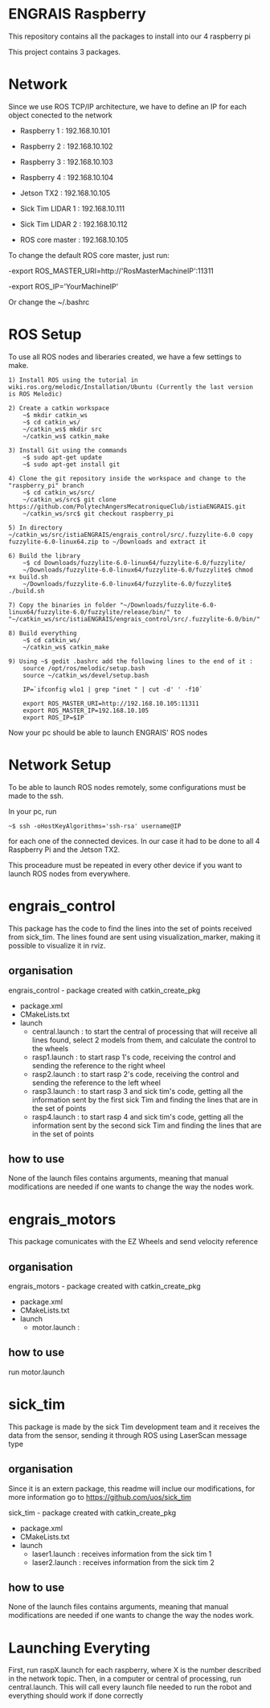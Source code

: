 # ENGRAIS Raspberry
This repository contains all the packages to install into our 4 raspberry pi

This project contains 3 packages.

# Network

Since we use ROS TCP/IP architecture, we have to define an IP for each object conected to the network

* Raspberry 1 : 192.168.10.101
* Raspberry 2 : 192.168.10.102
* Raspberry 3 : 192.168.10.103
* Raspberry 4 : 192.168.10.104
* Jetson TX2 :  192.168.10.105

* Sick Tim LIDAR 1 : 192.168.10.111
* Sick Tim LIDAR 2 : 192.168.10.112

* ROS core master : 192.168.10.105

To change the default ROS core master, just run: 

-export ROS_MASTER_URI=http://'RosMasterMachineIP':11311

-export ROS_IP='YourMachineIP'

Or change the ~/.bashrc

# ROS Setup

To use all ROS nodes and liberaries created, we have a few settings to make. 

    1) Install ROS using the tutorial in wiki.ros.org/melodic/Installation/Ubuntu (Currently the last version is ROS Melodic)

    2) Create a catkin workspace
        ~$ mkdir catkin_ws
        ~$ cd catkin_ws/
        ~/catkin_ws$ mkdir src 
        ~/catkin_ws$ catkin_make

    3) Install Git using the commands 
        ~$ sudo apt-get update
        ~$ sudo apt-get install git

    4) Clone the git repository inside the workspace and change to the "raspberry_pi" branch
        ~$ cd catkin_ws/src/
        ~/catkin_ws/src$ git clone https://github.com/PolytechAngersMecatroniqueClub/istiaENGRAIS.git
        ~/catkin_ws/src$ git checkout raspberry_pi

    5) In directory ~/catkin_ws/src/istiaENGRAIS/engrais_control/src/.fuzzylite-6.0 copy fuzzylite-6.0-linux64.zip to ~/Downloads and extract it

    6) Build the library
        ~$ cd Downloads/fuzzylite-6.0-linux64/fuzzylite-6.0/fuzzylite/
        ~/Downloads/fuzzylite-6.0-linux64/fuzzylite-6.0/fuzzylite$ chmod +x build.sh 
        ~/Downloads/fuzzylite-6.0-linux64/fuzzylite-6.0/fuzzylite$ ./build.sh

    7) Copy the binaries in folder "~/Downloads/fuzzylite-6.0-linux64/fuzzylite-6.0/fuzzylite/release/bin/" to "~/catkin_ws/src/istiaENGRAIS/engrais_control/src/.fuzzylite-6.0/bin/"

    8) Build everything
        ~$ cd catkin_ws/
        ~/catkin_ws$ catkin_make 

    9) Using ~$ gedit .bashrc add the following lines to the end of it :
        source /opt/ros/melodic/setup.bash
        source ~/catkin_ws/devel/setup.bash 

        IP=`ifconfig wlo1 | grep "inet " | cut -d' ' -f10`
        
        export ROS_MASTER_URI=http://192.168.10.105:11311
        export ROS_MASTER_IP=192.168.10.105
        export ROS_IP=$IP

Now your pc should be able to launch ENGRAIS' ROS nodes

# Network Setup
To be able to launch ROS nodes remotely, some configurations must be made to the ssh.

In your pc, run

    ~$ ssh -oHostKeyAlgorithms='ssh-rsa' username@IP

for each one of the connected devices. In our case it had to be done to all 4 Raspberry Pi and the Jetson TX2.

This proceadure must be repeated in every other device if you want to launch ROS nodes from everywhere.


# engrais_control

This package has the code to find the lines into the set of points received from sick_tim. The lines found are sent using visualization_marker, making it possible to visualize it in rviz.

## organisation

engrais_control - package created with catkin_create_pkg
* package.xml
* CMakeLists.txt
* launch
  * central.launch : to start the central of processing that will receive all lines found, select 2 models from them, and calculate the control to the wheels
  * rasp1.launch : to start rasp 1's code, receiving the control and sending the reference to the right wheel
  * rasp2.launch : to start rasp 2's code, receiving the control and sending the reference to the left wheel
  * rasp3.launch : to start rasp 3 and sick tim's code, getting all the information sent by the first sick Tim and finding the lines that are in the set of points 
  * rasp4.launch : to start rasp 4 and sick tim's code, getting all the information sent by the second sick Tim and finding the lines that are in the set of points

## how to use

None of the launch files contains arguments, meaning that manual modifications are needed if one wants to change the way the nodes work. 

# engrais_motors

This package comunicates with the EZ Wheels and send velocity reference

## organisation

engrais_motors - package created with catkin_create_pkg
* package.xml
* CMakeLists.txt
* launch
  * motor.launch : 

## how to use

run motor.launch

# sick_tim

This package is made by the sick Tim development team and it receives the data from the sensor, sending it through ROS using LaserScan message type 


## organisation

Since it is an extern package, this readme will inclue our modifications, for more information go to https://github.com/uos/sick_tim

sick_tim - package created with catkin_create_pkg
* package.xml
* CMakeLists.txt
* launch
  * laser1.launch : receives information from the sick tim 1
  * laser2.launch : receives information from the sick tim 2

## how to use

None of the launch files contains arguments, meaning that manual modifications are needed if one wants to change the way the nodes work. 

# Launching Everyting

First, run raspX.launch for each raspberry, where X is the number described in the network topic. Then, in a computer or central of processing, run central.launch. This will call every launch file needed to run the robot and everything should work if done correctly 

